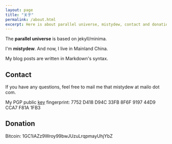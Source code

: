 ```yaml
---
layout: page
title: "关于"
permalink: /about.html
excerpt: Here is about parallel universe, mistydew, contact and donation info.
---
```

The **parallel universe** is based on jekyll/minima.

I'm **mistydew**. And now, I live in Mainland China.

My blog posts are written in Markdown's syntax.

## Contact

If you have any questions, feel free to mail me that mistydew at mailo dot com.

My PGP public [key](/public_key.asc) fingerprint:
7752 D418 D94C 33FB 8F6F 9197 44D9 CCA7 F81A 1FB3

## Donation

Bitcoin: 1GC1iAZz9Wroy99bwJUzuLrqpmayUhjYbZ
